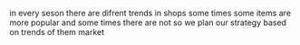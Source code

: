 in every seson there are difrent trends in shops some times some items are more popular and some times there are not so we plan our strategy based on trends of them market